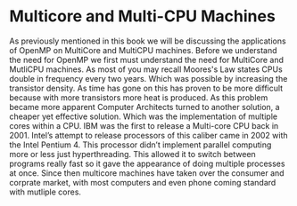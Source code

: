 # Multicore and Multi-CPU Machines
As previously mentioned in this book we will be discussing the applications of OpenMP on MultiCore and MultiCPU machines. Before we understand the need for OpenMP we first must understand the need for MultiCore and MutliCPU machines. As most of you may recall Moores's Law states CPUs double in frequency every two years. Which was possible by increasing the transistor density. As time has gone on this has proven to be more difficult because with more transistors more heat is produced. As this problem became more apparent Computer Architects turned to another solution, a cheaper yet effective solution. Which was the implementation of multiple cores within a CPU. IBM was the first to release a Multi-core CPU back in 2001. Intel’s attempt to release processors of this caliber came in 2002 with the Intel Pentium 4. This processor didn’t implement parallel computing more or less just hyperthreading. This allowed it to switch between programs really fast so it gave the appearance of doing multiple processes at once. Since then multicore machines have taken over the consumer and corprate market, with most computers and even phone coming standard with mutliple cores. 
